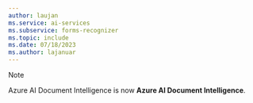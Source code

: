 ```yaml
---
author: laujan
ms.service: ai-services
ms.subservice: forms-recognizer
ms.topic: include
ms.date: 07/18/2023
ms.author: lajanuar
---
```

> [!NOTE]
>
> Azure AI Document Intelligence is now **Azure AI Document Intelligence**.
